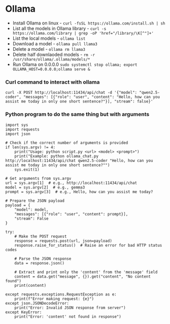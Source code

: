 # Ollama
- Install Ollama on linux - ```curl -fsSL https://ollama.com/install.sh | sh```
- List all the models in Ollama library -     ```curl -s https://ollama.com/library | grep -oP 'href="/library/\K[^"]+'```
- List the local models - ```ollama list```
- Download a model - ```ollama pull llama3```
- Delete a model - ```ollama rm llama3```
- Delete half downlaoded models - ```rm -r /usr/share/ollama/.ollama/models/*```
- Run Ollama on 0.0.0.0 ```sudo systemctl stop ollama; export OLLAMA_HOST=0.0.0.0;ollama serve &``` 

### Curl command to interact with ollama
```
curl -X POST http://localhost:11434/api/chat -d '{"model": "qwen2.5-coder", "messages": [{"role": "user", "content": "Hello, how can you assist me today in only one short sentence?"}], "stream": false}'
```

### Python program to do the same thing but with arguments 
```
import sys
import requests
import json

# Check if the correct number of arguments is provided
if len(sys.argv) != 4:
    print("Usage: python script.py <url> <model> <prompt>")
    print("Example: python ollama_chat.py http://localhost:11434/api/chat qwen2.5-coder "Hello, how can you assist me today in only one short sentence?"")
    sys.exit(1)

# Get arguments from sys.argv
url = sys.argv[1]  # e.g., http://localhost:11434/api/chat
model = sys.argv[2]  # e.g., gemma3
prompt = sys.argv[3]  # e.g., Hello, how can you assist me today?

# Prepare the JSON payload
payload = {
    "model": model,
    "messages": [{"role": "user", "content": prompt}],
    "stream": False
}

try:
    # Make the POST request
    response = requests.post(url, json=payload)
    response.raise_for_status()  # Raise an error for bad HTTP status codes

    # Parse the JSON response
    data = response.json()

    # Extract and print only the 'content' from the 'message' field
    content = data.get("message", {}).get("content", "No content found")
    print(content)

except requests.exceptions.RequestException as e:
    print(f"Error making request: {e}")
except json.JSONDecodeError:
    print("Error: Invalid JSON response from server")
except KeyError:
    print("Error: 'content' not found in response")

```
